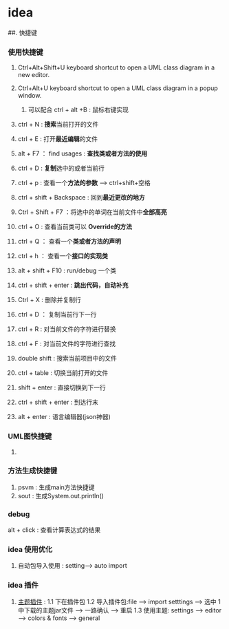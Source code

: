 # idea
##. 快捷键
### 使用快捷键
1. Ctrl+Alt+Shift+U keyboard shortcut to open a UML class diagram in a new editor.
2. Ctrl+Alt+U keyboard shortcut to open a UML class diagram in a popup window.  
    1. 可以配合 ctrl + alt +B : 鼠标右键实现
3. ctrl + N : **搜索**当前打开的文件  
4. ctrl + E : 打开**最近编辑**的文件
4. alt + F7 ： find usages : **查找类或者方法的使用**
5. ctrl + D : **复制**选中的或者当前行

6. ctrl + p : 查看一个**方法的参数**  -->  ctrl+shift+空格 

7. ctrl + shift + Backspace : 回到**最近更改的地方**
8. Ctrl + Shift + F7 ：将选中的单词在当前文件中**全部高亮**
9. ctrl + O : 查看当前类可以 **Override的方法**
10. ctrl + Q ： 查看一个**类或者方法的声明**
11. ctrl + h ： 查看一个**接口的实现类**
12. alt + shift + F10 : run/debug 一个类
12. ctrl + shift + enter : **跳出代码，自动补充**
13. Ctrl + X : 删除并复制行
14. ctrl + D ： 复制当前行下一行
15. ctrl + R : 对当前文件的字符进行替换
16. ctrl + F : 对当前文件的字符进行查找
17. double shift : 搜索当前项目中的文件
18. ctrl +  table : 切换当前打开的文件
19. shift + enter : 直接切换到下一行
20. ctrl + shift + enter : 到达行末
21. alt + enter : 语言编辑器(json神器)
### UML图快捷键
1. 
### 方法生成快捷键
1. psvm : 生成main方法快捷键
2. sout : 生成System.out.println()

### debug
alt + click : 查看计算表达式的结果

### idea 使用优化
1. 自动包导入使用 : setting--> auto import

### idea 插件
1. [主题插件](http://color-themes.com/?view=index) : 
    1.1 下在插件包
    1.2 导入插件包:file –> import setttings –> 选中 1 中下载的主题jar文件 –> 一路确认 –> 重启
    1.3 使用主题:  settings –> editor –> colors & fonts –> general
